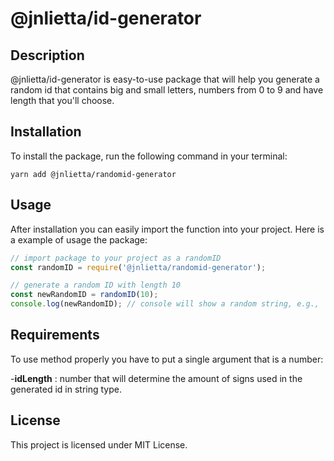 # @jnlietta/id-generator

## Description
@jnlietta/id-generator is easy-to-use package that will help you generate a random id that contains big and small letters, numbers from 0 to 9 and have length that you'll choose.

## Installation
To install the package, run the following command in your terminal:

```
yarn add @jnlietta/randomid-generator
```

## Usage
After installation you can easily import the function into your project. Here is a example of usage the package: 

```js
// import package to your project as a randomID
const randomID = require('@jnlietta/randomid-generator');

// generate a random ID with length 10
const newRandomID = randomID(10);
console.log(newRandomID); // console will show a random string, e.g., 'Dc1ZzS95rD'
```

## Requirements
To use method properly you have to put a single argument that is a number:

-**idLength** : number that will determine the amount of signs used in the generated id in string type.

## License
This project is licensed under MIT License.